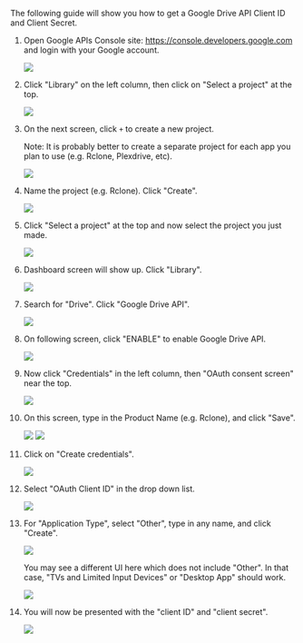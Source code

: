 The following guide will show you how to get a Google Drive API Client ID and Client Secret.

1. Open Google APIs Console site: https://console.developers.google.com and login with your Google account.

    ![](http://i.imgur.com/ExfSqLe.png)

2. Click "Library" on the left column, then click on "Select a project" at the top.

    ![](http://i.imgur.com/TYNDd66.png)

3. On the next screen, click `+` to create a new project. 

   Note: It is probably better to create a separate project for each app you plan to use (e.g. Rclone, Plexdrive, etc). 

    ![](http://i.imgur.com/85iIX1e.png)

4. Name the project (e.g. Rclone). Click "Create".

    ![](https://i.imgur.com/ovSjfxF.png)

5. Click "Select a project" at the top and now select the project you just made.

    ![](http://i.imgur.com/KBXwXDm.png)

6. Dashboard screen will show up. Click "Library".

    ![](https://i.imgur.com/2oUMFnM.png)

7. Search for "Drive". Click "Google Drive API".

    ![](https://i.imgur.com/bjYWtpD.png)

8. On following screen, click "ENABLE" to enable Google Drive API.

    ![](https://i.imgur.com/CoMXmld.png)

9. Now click "Credentials" in the left column, then  "OAuth consent screen" near the top.

    ![](http://i.imgur.com/sUBzyre.png)


10. On this screen, type in the Product Name (e.g. Rclone), and click "Save".

    ![](https://i.imgur.com/SsFuSZh.png)
    ![](https://i.imgur.com/sgA6L2R.png)

11. Click on "Create credentials".

    ![](http://i.imgur.com/44Gpvql.png)

12. Select "OAuth Client ID" in the drop down list.

    ![](http://i.imgur.com/tJARgt9.png)

13. For "Application Type", select "Other", type in any name, and click "Create".

    ![](http://i.imgur.com/loyMW7v.png)

    You may see a different UI here which does not include "Other".  In that case, "TVs and Limited Input Devices" or "Desktop App" should work.

    ![](http://i.imgur.com/0xBY5eG.png)

14. You will now be presented with the "client ID" and "client secret".

    ![](http://i.imgur.com/8g1wPdD.png)
